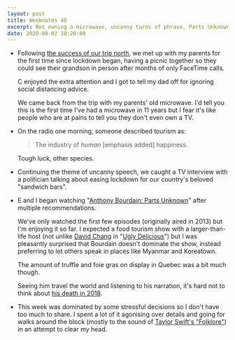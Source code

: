 ```yaml
---
layout: post
title: Weeknotes 40
excerpt: Not owning a microwave, uncanny turns of phrase, Parts Unknown and the therapeutic power of Taylor Swift.
date: 2020-08-02 10:20:00
---
```

*   Following [the success of our trip north](/2020/07/19/weeknotes-38/), we met up with my parents for the first time since lockdown began, having a picnic together so they could see their grandson in person after months of only FaceTime calls.

    C enjoyed the extra attention and I got to tell my dad off for ignoring social distancing advice.

    We came back from the trip with my parents' old microwave. I'd tell you this is the first time I've had a microwave in 11 years but I fear it's like people who are at pains to tell you they don't even own a TV.

*   On the radio one morning, someone described tourism as:

    > The industry of _human_ [emphasis added] happiness.

    Tough luck, other species.

*   Continuing the theme of uncanny speech, we caught a TV interview with a politician talking about easing lockdown for our country's beloved "sandwich bars".

*   E and I began watching "[Anthony Bourdain: Parts Unknown](https://en.wikipedia.org/wiki/Anthony_Bourdain:_Parts_Unknown)" after multiple recommendations.

    We've only watched the first few episodes (originally aired in 2013) but I'm enjoying it so far. I expected a food tourism show with a larger-than-life host (not unlike [David Chang](https://en.wikipedia.org/wiki/David_Chang) in "[Ugly Delicious](/2020/03/08/weeknotes-19/)") but I was pleasantly surprised that Bourdain doesn't dominate the show, instead preferring to let others speak in places like Myanmar and Koreatown.

    The amount of truffle and foie gras on display in Quebec was a bit much though.

    Seeing him travel the world and listening to his narration, it's hard not to think about [his death in 2018](https://en.wikipedia.org/wiki/Anthony_Bourdain#Death).

*   This week was dominated by some stressful decisions so I don't have too much to share. I spent a lot of it agonising over details and going for walks around the block (mostly to the sound of [Taylor Swift's "Folklore"](https://en.wikipedia.org/wiki/Folklore_(Taylor_Swift_album))) in an attempt to clear my head.
